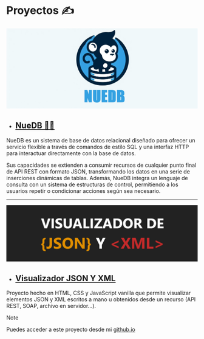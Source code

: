 # Proyectos ✍️

![](./images/nuedb_banner.jpg) 

- ## [NueDB 🐒🔵](https://github.com/Ajax-16/nuedb-core) 

NueDB es un sistema de base de datos relacional diseñado para ofrecer un servicio flexible a través de comandos de estilo SQL y una interfaz HTTP para interactuar directamente con la base de datos. 

Sus capacidades se extienden a consumir recursos de cualquier punto final de API REST con formato JSON, transformando los datos en una serie de inserciones dinámicas de tablas. Además, NueDB integra un lenguaje de consulta con un sistema de estructuras de control, permitiendo a los usuarios repetir o condicionar acciones según sea necesario.

---

![](./images/json_xml_vis.png) 

- ## [Visualizador JSON Y XML](https://github.com/Ajax-16/JSON-XML-Visualizer.git) 

Proyecto hecho en HTML, CSS y JavaScript vanilla que permite visualizar elementos JSON y XML escritos a mano u obtenidos desde un recurso (API REST, SOAP, archivo en servidor...).

> [!NOTE]  
> Puedes acceder a este proyecto desde mi [github.io](https://ajax-16.github.io/)
